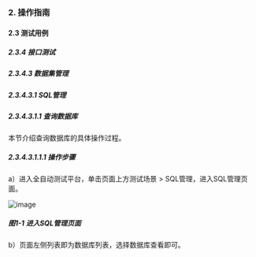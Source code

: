 ### 2. 操作指南

#### 2.3 测试用例

##### 2.3.4 接口测试

##### 2.3.4.3 数据集管理

##### 2.3.4.3.1 SQL管理

##### 2.3.4.3.1.1 查询数据库

本节介绍查询数据库的具体操作过程。

##### 2.3.4.3.1.1.1 操作步骤

a）进入全自动测试平台，单击页面上方测试场景 > SQL管理，进入SQL管理页面。

![image](https://user-images.githubusercontent.com/79617492/189870897-1129686e-d89c-447b-a15b-c3a35d4b7807.png)

##### 图1-1 进入SQL管理页面

b）页面左侧列表即为数据库列表，选择数据库查看即可。

